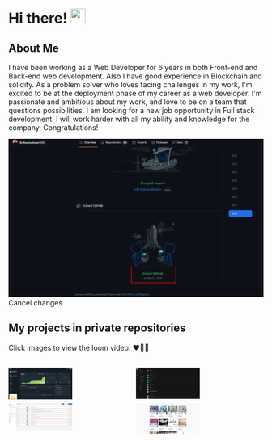 # Hi there! <img src="https://media.giphy.com/media/hvRJCLFzcasrR4ia7z/giphy.gif" width="29px" height="29px">

##  About Me

I have been working as a Web Developer for 6 years in both Front-end and Back-end web
development. Also I have good experience in Blockchain and solidity.
As a problem solver who loves facing challenges in my work, I'm excited to be at the deployment
phase of my career as a web developer. I'm passionate and ambitious about my work, and love to
be on a team that questions possibilities. I am looking for a new job opportunity in Full stack
development. I will work harder with all my ability and knowledge for the company.
Congratulations!

<img src="./github.png" alt="github" />
<br>Cancel changes

##  My projects in private repositories
<p>Click images to view the loom video. ❤💚💙 </p>
<br>
<div style="display: grid; grid-template-columns: 50% 50%;">
  <a href="https://www.loom.com/share/28eb3f68d9344ec084d29f2e653b3fc0"><img src="./cryptitan.live.png" alt="dreamboat999" width="50%" /></a>
<a href="https://www.loom.com/share/fc577d4a3518404888d4c9c8e98d02fc"><img src="./filemanager.png" alt="dreamboat999" width="50%" /></a>
<a href="https://www.loom.com/share/1566ced838114e17b5a227ada682d9e9"><img src="./RealTimefeedback.jpg" alt="dreamboat999" width="50%" /></a>
<a href="https://www.loom.com/share/a5f5773e824548a38729a5678d5ffe10"><img src="./talaqqi.png" alt="dreamboat999" width="50%" /></a>
</div>





